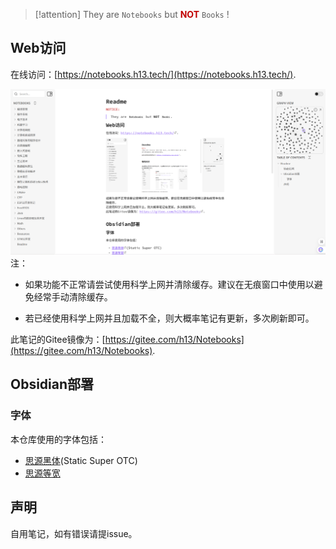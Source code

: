 
> [!attention]
> They are `Notebooks` but **<font color="#c00000">NOT</font>** `Books` !

## Web访问

在线访问：[https://notebooks.h13.tech/](https://notebooks.h13.tech/).

![](./Resources/chrome_QXgvHAMLdc.png)  
注：
- 如果功能不正常请尝试使用科学上网并清除缓存。建议在无痕窗口中使用以避免经常手动清除缓存。  
* 若已经使用科学上网并且加载不全，则大概率笔记有更新，多次刷新即可。  

此笔记的Gitee镜像为：[https://gitee.com/h13/Notebooks](https://gitee.com/h13/Notebooks).  

## Obsidian部署

### 字体

本仓库使用的字体包括：
- [思源黑体](https://github.com/adobe-fonts/source-han-sans)(Static Super OTC)
- [思源等宽](https://github.com/adobe-fonts/source-han-mono)

## 声明

自用笔记，如有错误请提issue。  
<!--<font color="#ffffff">真的只是一个笔记而已...</font>-->
